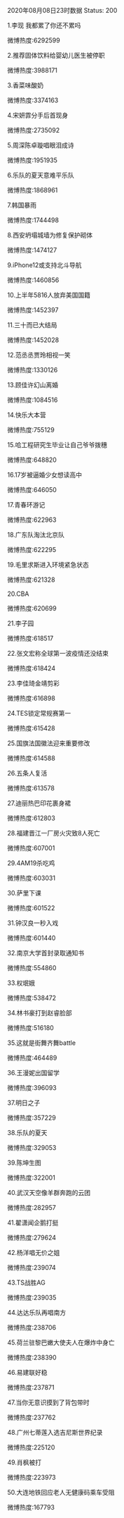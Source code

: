 2020年08月08日23时数据
Status: 200

1.李现 我都累了你还不累吗

微博热度:6292599

2.推荐固体饮料给婴幼儿医生被停职

微博热度:3988171

3.香菜味酸奶

微博热度:3374163

4.宋妍霏分手后首现身

微博热度:2735092

5.周深陈卓璇唱眼泪成诗

微博热度:1951935

6.乐队的夏天意难平乐队

微博热度:1868961

7.韩国暴雨

微博热度:1744498

8.西安坍塌城墙为修复保护砌体

微博热度:1474127

9.iPhone12或支持北斗导航

微博热度:1460856

10.上半年5816人放弃美国国籍

微博热度:1452397

11.三十而已大结局

微博热度:1452028

12.范丞丞贾玲相视一笑

微博热度:1330126

13.顾佳许幻山离婚

微博热度:1084516

14.快乐大本营

微博热度:755129

15.哈工程研究生毕业让自己爷爷拨穗

微博热度:648820

16.17岁被逼婚少女想读高中

微博热度:646050

17.青春环游记

微博热度:622963

18.广东队淘汰北京队

微博热度:622295

19.毛里求斯进入环境紧急状态

微博热度:621328

20.CBA

微博热度:620699

21.李子园

微博热度:618517

22.张文宏称全球第一波疫情还没结束

微博热度:618424

23.李佳琦金靖剪彩

微博热度:616898

24.TES锁定常规赛第一

微博热度:615428

25.国旗法国徽法迎来重要修改

微博热度:614588

26.五条人复活

微博热度:613578

27.迪丽热巴印花裹身裙

微博热度:612803

28.福建晋江一厂房火灾致8人死亡

微博热度:607001

29.4AM19杀吃鸡

微博热度:603031

30.萨里下课

微博热度:601522

31.钟汉良一秒入戏

微博热度:601440

32.南京大学首封录取通知书

微博热度:554860

33.权珉娥

微博热度:538472

34.林书豪打到赵睿脸部

微博热度:516180

35.这就是街舞齐舞battle

微博热度:464489

36.王漫妮出国留学

微博热度:396093

37.明日之子

微博热度:357229

38.乐队的夏天

微博热度:329053

39.陈坤生图

微博热度:322001

40.武汉天空像羊群奔跑的云团

微博热度:282957

41.翟潇闻企鹅打挺

微博热度:279624

42.杨洋唱无价之姐

微博热度:239074

43.TS战胜AG

微博热度:239035

44.达达乐队再唱南方

微博热度:238706

45.荷兰驻黎巴嫩大使夫人在爆炸中身亡

微博热度:238390

46.易建联好稳

微博热度:237871

47.当你无意识摸到了背包带时

微博热度:237762

48.广州七蒂莲入选吉尼斯世界纪录

微博热度:225120

49.肖枫被打

微博热度:223973

50.大连地铁回应老人无健康码乘车受阻

微博热度:167793

